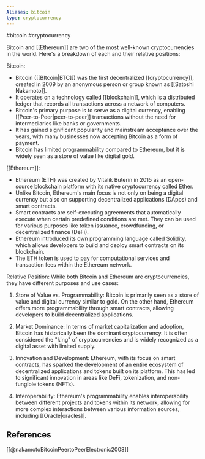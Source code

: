 ```yaml
---
Aliases: bitcoin
type: cryptocurrency
---
```

#bitcoin #cryptocurrency 

Bitcoin and [[Ethereum]] are two of the most well-known cryptocurrencies in the world. Here's a breakdown of each and their relative positions:

Bitcoin:
- Bitcoin ([[BItcoin|BTC]]) was the first decentralized [[cryptocurrency]], created in 2009 by an anonymous person or group known as [[Satoshi Nakamoto]].
- It operates on a technology called [[blockchain]], which is a distributed ledger that records all transactions across a network of computers.
- Bitcoin's primary purpose is to serve as a digital currency, enabling [[Peer-to-Peer|peer-to-peer]] transactions without the need for intermediaries like banks or governments.
- It has gained significant popularity and mainstream acceptance over the years, with many businesses now accepting Bitcoin as a form of payment.
- Bitcoin has limited programmability compared to Ethereum, but it is widely seen as a store of value like digital gold.

[[Ethereum]]:
- Ethereum (ETH) was created by Vitalik Buterin in 2015 as an open-source blockchain platform with its native cryptocurrency called Ether.
- Unlike Bitcoin, Ethereum's main focus is not only on being a digital currency but also on supporting decentralized applications (DApps) and smart contracts.
- Smart contracts are self-executing agreements that automatically execute when certain predefined conditions are met. They can be used for various purposes like token issuance, crowdfunding, or decentralized finance (DeFi).
- Ethereum introduced its own programming language called Solidity, which allows developers to build and deploy smart contracts on its blockchain.
- The ETH token is used to pay for computational services and transaction fees within the Ethereum network.

Relative Position:
While both Bitcoin and Ethereum are cryptocurrencies, they have different purposes and use cases:

1. Store of Value vs. Programmability: Bitcoin is primarily seen as a store of value and digital currency similar to gold. On the other hand, Ethereum offers more programmability through smart contracts, allowing developers to build decentralized applications.

2. Market Dominance: In terms of market capitalization and adoption, Bitcoin has historically been the dominant cryptocurrency. It is often considered the "king" of cryptocurrencies and is widely recognized as a digital asset with limited supply.

3. Innovation and Development: Ethereum, with its focus on smart contracts, has sparked the development of an entire ecosystem of decentralized applications and tokens built on its platform. This has led to significant innovation in areas like DeFi, tokenization, and non-fungible tokens (NFTs).

4. Interoperability: Ethereum's programmability enables interoperability between different projects and tokens within its network, allowing for more complex interactions between various information sources, including [[Oracle|oracles]].

## References
[[@nakamotoBitcoinPeertoPeerElectronic2008]]